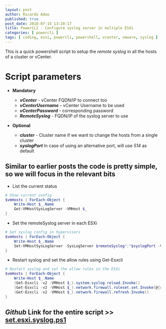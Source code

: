 ```yaml
---
layout: post
author: Ricardo Adao
published: true
post_date: 2018-07-15 13:20:17
title: PowerCLI - Configure syslog server in multiple ESXi
categories: [ powercli ]
tags: [ coding, esxi, powercli, powershell, vcenter, vmware, syslog ]
---
```

This is a quick powershell script to setup the _remote syslog_ in all the hosts of a cluster or vCenter.

# Script parameters #

* **Mandatory**
  * _**vCenter**_ - vCenter FQDN/IP to connect too
  * _**vCenterUsername**_ - vCenter Username to be used
  * _**vCenterPassword**_ - corresponding password
  * _**RemoteSyslog**_ - FQDN/IP of the syslog server to use

* **Optional**
  * _**cluster**_ - Cluster name if we want to change the hosts from a single cluster
  * _**syslogPort**_  In case of using an alternative port, will use _514_ as default

## Similar to earlier posts the code is pretty simple, so we will focus in the relevant bits ##

* List the current status

```powershell
# Show current config
$vmHosts | ForEach-Object {
    Write-Host $_.Name
    Get-VMHostSysLogServer -VMHost $_
}
```

* Set the remoteSyslog server in each ESXi

```powershell
# Set syslog config in hypervisors
$vmHosts | ForEach-Object {
    Write-Host $_.Name
    Set-VMHostSysLogServer -SysLogServer $remoteSyslog":"$syslogPort -VMHost $_
}
```

* Restart syslog and set the allow rules using Get-Esxcli

```powershell
# Restart syslog and set the allow rules in the ESXi
$vmHosts | ForEach-Object {
    Write-Host $_.Name
    (Get-Esxcli -v2 -VMHost $_).system.syslog.reload.Invoke()
    (Get-Esxcli -v2 -VMHost $_).network.firewall.ruleset.set.Invoke(@{rulesetid='syslog'; enabled=$true})
    (Get-Esxcli -v2 -VMHost $_).network.firewall.refresh.Invoke()
}
```

## _Github_ Link for the entire script **>>** [set.esxi.syslog.ps1](https://github.com/ricardonadao/vrandombites.co.uk/blob/master/ESXi/set.esxi.syslog.ps1) ##
